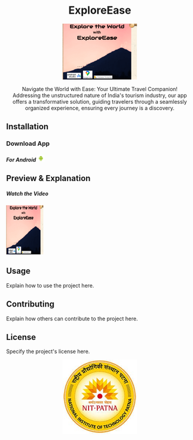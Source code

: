 <h1 align="center">ExploreEase</h1>

<p align="center">
  <img src="https://github.com/adityakunwar1511/PROreadme/blob/main/Screenshot%202024-04-07%20173144.png" alt="Logo" width="200" height="150">
</p>

<p align="center">
   Navigate the World with Ease: Your Ultimate Travel Companion! 
  <br>
  Addressing the unstructured nature of India's tourism industry, our app offers a transformative solution, guiding travelers through a seamlessly organized experience, ensuring every journey is a discovery.
</p>

## Installation

<h3>Download App</h3>
<h5>For Android <img src="https://github.com/adityakunwar1511/PROreadme/blob/main/and.png" width="20 height="20></h5>

## Preview & Explanation

<h5>Watch the Video</h5>
<a href="https://www.youtube.com/watch?v=G3Cytlicv8Y">
<img src="https://github.com/adityakunwar1511/PROreadme/blob/main/Screenshot%202024-04-07%20173144.png" alt="W3Schools.com" width="100" height="132">
</a>


## Usage

Explain how to use the project here.

## Contributing

Explain how others can contribute to the project here.

## License

Specify the project's license here.

<p align="center">
  <img src="https://github.com/adityakunwar1511/PROreadme/blob/main/nit%20logo.jpg" alt="Screenshot">
</p>

